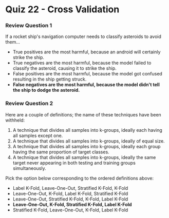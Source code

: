 # Quiz 22 - Cross Validation

### Review Question 1

If a rocket ship's navigation computer needs to classify asteroids to avoid them...

- True positives are the most harmful, because an android will certainly strike the ship.
- True negatives are the most harmful, because the model failed to classify the asteroid, causing it to strike the ship.
- False positives are the most harmful, because the model got confused resulting in the ship getting struck.
- **False negatives are the most harmful, because the model didn't tell the ship to dodge the asteroid.**

### Review Question 2

Here are a couple of definitions; the name of these techniques have been withheld:

1. A technique that divides all samples into k-groups, ideally each having all samples except one.
2. A technique that divides all samples into k-groups, ideally of equal size.
3. A technique that divides all samples into k-groups, ideally each group having the same proportion of target classes.
4. A technique that divides all samples into k-groups, ideally the same target never appearing in both testing and training groups simultaneously.

Pick the option below corresponding to the ordered definitions above:

- Label K-Fold, Leave-One-Out, Stratified K-Fold, K-Fold
- Leave-One-Out, K-Fold, Label K-Fold, Stratified K-Fold
- Leave-One-Out, Stratified K-Fold, K-Fold, Label K-Fold
- **Leave-One-Out, K-Fold, Stratified K-Fold, Label K-Fold**
- Stratified K-Fold, Leave-One-Out, K-Fold, Label K-Fold